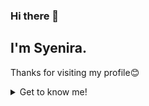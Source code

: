 ### Hi there 👋

## I'm Syenira.
Thanks for visiting my profile😊

<details>
<summary>
  Get to know me!
</summary>
  
### 💻 &nbsp; About Me

- 🙋‍♀️ &nbsp; I go by she series.
- 🌱 &nbsp; Machine learning enthusiast.
- 📱 &nbsp; Currently learning mobile development.
- 🖼️ &nbsp; Kind of a visual person.

## 📊 &nbsp; My Stats
<p>
<a href="https://github.com/syenirasheila">
  <img height="180em" src="https://github-readme-stats.vercel.app/api?username=syenirasheila&show_icons=true&theme=dark" />
</a>
</p>

## 🤝 &nbsp; Connect with Me

<p align="center">
<a href="https://www.linkedin.com/in/syenirasheila"><img src="https://img.shields.io/badge/-Syenira%20Sheila-0077B5?style=flat-square&logo=Linkedin&logoColor=white"/></a>
<a href="mailto:syenirasheilawork@gmail.com"><img src="https://img.shields.io/badge/-syenirasheilawork@gmail.com-D14836?style=flat-square&logo=Gmail&logoColor=white"/></a>

<!--
**syenirasheila/syenirasheila** is a ✨ _special_ ✨ repository because its `README.md` (this file) appears on your GitHub profile.
